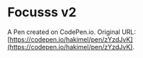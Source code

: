 # Focusss v2

A Pen created on CodePen.io. Original URL: [https://codepen.io/hakimel/pen/zYzdJvK](https://codepen.io/hakimel/pen/zYzdJvK).

